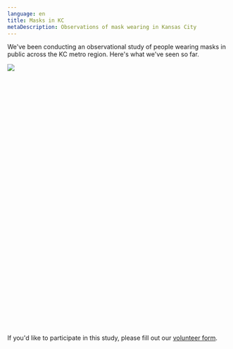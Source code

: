 ```yaml
---
language: en
title: Masks in KC
metaDescription: Observations of mask wearing in Kansas City
---
```

We've been conducting an observational study of people wearing masks in public across the KC metro region. Here's what we've seen so far.

<div class='tableauPlaceholder' id='viz1593629006379' style='width: 800px; height: 600px; ' >

<noscript>

<a href='#'>

<img alt=' ' src='https:&#47;&#47;public.tableau.com&#47;static&#47;images&#47;Ma&#47;MasksinKC&#47;MaskWearing&#47;1_rss.png' style='border: none' />

</a>

</noscript>

<object class='tableauViz'  width='800' height='600' style='display:none;'>

<param name='host_url' value='https%3A%2F%2Fpublic.tableau.com%2F' /> 

<param name='embed_code_version' value='3' /> 

<param name='path' value='views&#47;MasksinKC&#47;MaskWearing?:language=en&amp;:embed=y&amp;:display_count=y&amp;publish=yes' /> 

<param name='toolbar' value='yes' />

<param name='static_image' value='https:&#47;&#47;public.tableau.com&#47;static&#47;images&#47;Ma&#47;MasksinKC&#47;MaskWearing&#47;1.png' /> 

<param name='animate_transition' value='yes' />

<param name='display_static_image' value='yes' />

<param name='display_spinner' value='yes' />

<param name='display_overlay' value='yes' />

<param name='display_count' value='yes' />

<param name='language' value='en' />

<param name='filter' value='publish=yes' />

</object></div>                

<script type='text/javascript'>                    

var divElement = document.getElementById('viz1593629006379');                    

var vizElement = divElement.getElementsByTagName('object')\[0];                    vizElement.style.width='100%';vizElement.style.height=(divElement.offsetWidth*0.75)+'px';                    var scriptElement = document.createElement('script'); 

scriptElement.src = 'https://public.tableau.com/javascripts/api/viz_v1.js';                   

vizElement.parentNode.insertBefore(scriptElement, vizElement);                

</script>

If you'd like to participate in this study, please fill out our [volunteer form](https://forms.gle/Bh46Wu8kPegsQ4LP9).